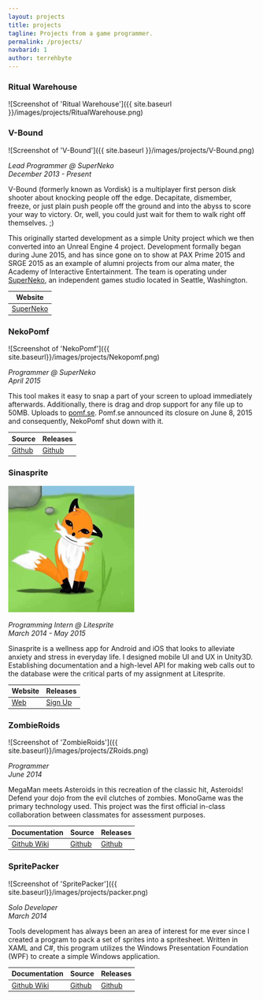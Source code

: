 ```yaml
---
layout: projects
title: projects
tagline: Projects from a game programmer.
permalink: /projects/
navbarid: 1
author: terrehbyte
---
```


### Ritual Warehouse
![Screenshot of 'Ritual Warehouse']({{ site.baseurl }}/images/projects/RitualWarehouse.png)

### V-Bound
![Screenshot of 'V-Bound']({{ site.baseurl }}/images/projects/V-Bound.png)

*Lead Programmer @ SuperNeko*  
*December 2013 - Present*

V-Bound (formerly known as Vordisk) is a multiplayer first person disk shooter about knocking people off the edge. Decapitate, dismember, freeze, or just plain push people off the ground and into the abyss to score your way to victory. Or, well, you could just wait for them to walk right off themselves. ;)

This originally started development as a simple Unity project which we then converted into an Unreal Engine 4 project. Development formally began during June 2015, and has since gone on to show at PAX Prime 2015 and SRGE 2015 as an example of alumni projects from our alma mater, the Academy of Interactive Entertainment. The team is operating under [SuperNeko](http://superneko.com/), an independent games studio located in Seattle, Washington.

Website         |
----------------|
[SuperNeko][11] |

[11]: http://superneko.com

### NekoPomf
![Screenshot of 'NekoPomf']({{ site.baseurl}}/images/projects/Nekopomf.png)

*Programmer @ SuperNeko*  
*April 2015*

This tool makes it easy to snap a part of your screen to upload immediately afterwards. Additionally, there is drag and drop support for any file up to 50MB. Uploads to [pomf.se](http://pomf.se). Pomf.se announced its closure on June 8, 2015 and consequently, NekoPomf shut down with it.  

Source      | Releases
------------|-------------
[Github][9] | [Github][10]

[9]: https://github.com/flickenmaste/Nekopomf
[10]: https://github.com/flickenmaste/Nekopomf/Releases

### Sinasprite
![Screenshot of 'Sinasprite'](/images/projects/sinasprite.png)

*Programming Intern @ Litesprite*  
*March 2014 - May 2015*

Sinasprite is a wellness app for Android and iOS that looks to alleviate anxiety and stress in everyday life. I designed mobile UI and UX in Unity3D. Establishing documentation and a high-level API for making web calls out to the database were the critical parts of my assignment at Litesprite.

Website  | Releases
---------|-------------
[Web][7] | [Sign Up][8]

[7]: https://litesprite.com/
[8]: https://litesprite.com/

### ZombieRoids
![Screenshot of 'ZombieRoids']({{ site.baseurl}}/images/projects/ZRoids.png)

*Programmer*  
*June 2014*

MegaMan meets Asteroids in this recreation of the classic hit, Asteroids! Defend your dojo from the evil clutches of zombies. MonoGame was the primary technology used. This project was the first official in-class collaboration between classmates for assessment purposes.

Documentation    | Source      | Releases
-----------------|-------------|-------------
[Github Wiki][4] | [Github][5] | [Github][6]

[4]: https://github.com/terrehbyte/ZombieRoids/wiki
[5]: https://github.com/terrehbyte/ZombieRoids
[6]: https://github.com/terrehbyte/ZombieRoids/releases/download/v0.1-alpha/ZombieRoids.-.v0-1-alpha.zip

### SpritePacker
![Screenshot of 'SpritePacker']({{ site.baseurl}}/images/projects/packer.png)

*Solo Developer*  
*March 2014*

Tools development has always been an area of interest for me ever since I created a program to pack a set of sprites into a spritesheet. Written in XAML and C#, this program utilizes the Windows Presentation Foundation (WPF) to create a simple Windows application.

Documentation    | Source      | Releases
-----------------|-------------|-------------
[Github Wiki][3] | [Github][2] | [Github][1]

[3]:https://github.com/terrehbyte/SpritePacker/wiki
[2]:https://github.com/terrehbyte/SpritePacker
[1]:https://github.com/terrehbyte/SpritePacker/releases/download/v0.1.0/TBYTE-Spritepacker.zip
